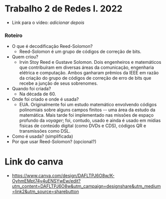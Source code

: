 # Trabalho 2 de Redes I. 2022

- Link para o vídeo: _adicionar depois_


### Roteiro
- O que é decodificação Reed-Solomon?
    - Reed-Solomon é um grupo de códigos de correção de bits.
- Quem criou?
    - Irvin Stoy Reed e Gustave Solomon. Dois engenheiros e matemáticos que contribuíram em diversas áreas da comunicação, engenharia elétrica e computação. Ambos ganharam prêmios da IEEE em razão da criação do grupo de códigos de correção de erro de bits que recebe a junção de seus sobrenomes.
- Quando foi criada?
    - Na década de 60. 
- Onde foi criado e onde é usada?
    - EUA. Originalmente foi um estudo matemático envolvendo códigos polinomiais sobre alguns campos finitos -- uma área da estudo da matemática. Mais tarde foi implementado nas missões de espaço profundo da _voyager_; foi, contudo, usado e ainda é usado em mídias físicas de conteúdo digital (como DVDs e CDS), códigos QR e transmissões como DSL.
- Como é usada? (simplificada)
- Por que usar Reed-Solomon? (opcional?)



# Link do canva
- https://www.canva.com/design/DAFLTPJ6O8w/K-OyhmEMpt74y4uENSYwEw/edit?utm_content=DAFLTPJ6O8w&utm_campaign=designshare&utm_medium=link2&utm_source=sharebutton
